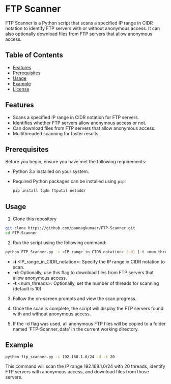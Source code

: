 # FTP Scanner

FTP Scanner is a Python script that scans a specified IP range in CIDR notation to identify FTP servers with or without anonymous access. It can also optionally download files from FTP servers that allow anonymous access.

## Table of Contents
- [Features](#features)
- [Prerequisites](#prerequisites)
- [Usage](#usage)
- [Example](#example)
- [License](#license)

## Features

- Scans a specified IP range in CIDR notation for FTP servers.
- Identifies whether FTP servers allow anonymous access or not.
- Can download files from FTP servers that allow anonymous access.
- Multithreaded scanning for faster results.

## Prerequisites

Before you begin, ensure you have met the following requirements:

- Python 3.x installed on your system.
- Required Python packages can be installed using `pip`:

  ```bash
  pip install tqdm ftputil netaddr
  ```
## Usage
1. Clone this repository 
```bash
git clone https://github.com/pannagkumaar/FTP-Scanner.git
cd FTP-Scanner
```
2. Run the script using the following command:
```bash
python FTP_Scanner.py -i <IP_range_in_CIDR_notation> [-d] [-t <num_threads>]
```
- **-i** <IP_range_in_CIDR_notation>: Specify the IP range in CIDR notation to scan.
- **-d**: Optionally, use this flag to download files from FTP servers that allow anonymous  access.
- **-t** <num_threads>: Optionally, set the number of threads for scanning (default is 10)
3. Follow the on-screen prompts and view the scan progress.

4. Once the scan is complete, the script will display the FTP servers found with and without anonymous access.

5. If the -d flag was used, all anonymous FTP files will be copied to a folder named 'FTP-Scanner_data' in the current working directory.

## Example
```bash
python ftp_scanner.py -i 192.168.1.0/24 -d -t 20
```
This command will scan the IP range 192.168.1.0/24 with 20 threads, identify FTP servers with anonymous access, and download files from those servers.
